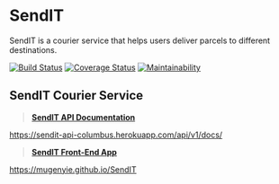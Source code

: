 # SendIT
SendIT is a courier service that helps users deliver parcels to different destinations.

[![Build Status](https://travis-ci.org/mugenyie/SendIT.svg?branch=develop)](https://travis-ci.org/mugenyie/SendIT)
[![Coverage Status](https://coveralls.io/repos/github/mugenyie/SendIT/badge.svg?branch=develop)](https://coveralls.io/github/mugenyie/SendIT?branch=develop)
[![Maintainability](https://api.codeclimate.com/v1/badges/292d91c82171712c6749/maintainability)](https://codeclimate.com/github/mugenyie/SendIT/maintainability)

## SendIT Courier Service
> **[SendIT API Documentation](https://sendit-api-columbus.herokuapp.com/api/v1/docs/)**

https://sendit-api-columbus.herokuapp.com/api/v1/docs/

> **[SendIT Front-End App](https://mugenyie.github.io/SendIT)**

https://mugenyie.github.io/SendIT
